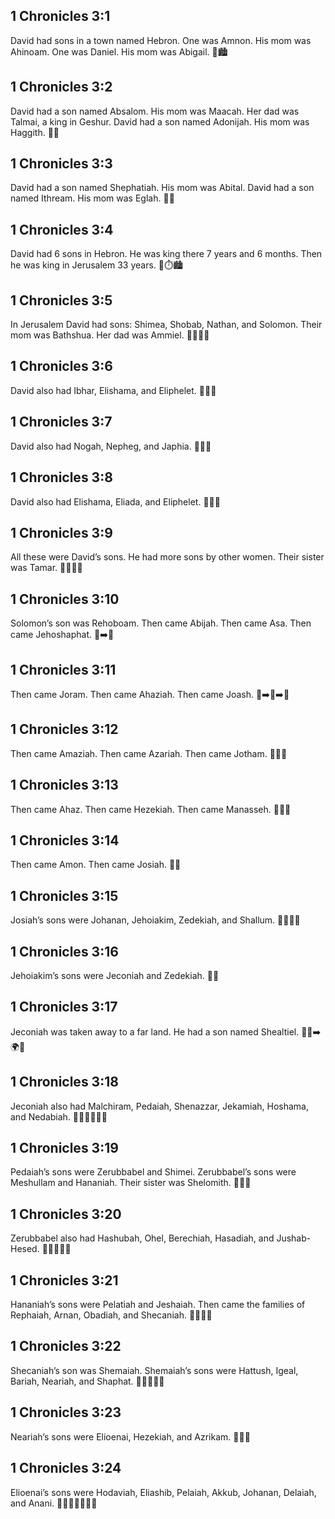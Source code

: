 ## 1 Chronicles 3:1
David had sons in a town named Hebron. One was Amnon. His mom was Ahinoam. One was Daniel. His mom was Abigail. 👶🏙️
## 1 Chronicles 3:2
David had a son named Absalom. His mom was Maacah. Her dad was Talmai, a king in Geshur. David had a son named Adonijah. His mom was Haggith. 👶👑
## 1 Chronicles 3:3
David had a son named Shephatiah. His mom was Abital. David had a son named Ithream. His mom was Eglah. 👶👩
## 1 Chronicles 3:4
David had 6 sons in Hebron. He was king there 7 years and 6 months. Then he was king in Jerusalem 33 years. 👑⏱️🏙️
## 1 Chronicles 3:5
In Jerusalem David had sons: Shimea, Shobab, Nathan, and Solomon. Their mom was Bathshua. Her dad was Ammiel. 👶👶👶👶
## 1 Chronicles 3:6
David also had Ibhar, Elishama, and Eliphelet. 👶👶👶
## 1 Chronicles 3:7
David also had Nogah, Nepheg, and Japhia. 👶👶👶
## 1 Chronicles 3:8
David also had Elishama, Eliada, and Eliphelet. 👶👶👶
## 1 Chronicles 3:9
All these were David’s sons. He had more sons by other women. Their sister was Tamar. 👨‍👦‍👦👧
## 1 Chronicles 3:10
Solomon’s son was Rehoboam. Then came Abijah. Then came Asa. Then came Jehoshaphat. 👑➡️👑
## 1 Chronicles 3:11
Then came Joram. Then came Ahaziah. Then came Joash. 👑➡️👑➡️👑
## 1 Chronicles 3:12
Then came Amaziah. Then came Azariah. Then came Jotham. 👑👑👑
## 1 Chronicles 3:13
Then came Ahaz. Then came Hezekiah. Then came Manasseh. 👑👑👑
## 1 Chronicles 3:14
Then came Amon. Then came Josiah. 👑👑
## 1 Chronicles 3:15
Josiah’s sons were Johanan, Jehoiakim, Zedekiah, and Shallum. 👶👶👶👶
## 1 Chronicles 3:16
Jehoiakim’s sons were Jeconiah and Zedekiah. 👶👶
## 1 Chronicles 3:17
Jeconiah was taken away to a far land. He had a son named Shealtiel. 🚶‍♂️➡️🌍👶
## 1 Chronicles 3:18
Jeconiah also had Malchiram, Pedaiah, Shenazzar, Jekamiah, Hoshama, and Nedabiah. 👶👶👶👶👶👶
## 1 Chronicles 3:19
Pedaiah’s sons were Zerubbabel and Shimei. Zerubbabel’s sons were Meshullam and Hananiah. Their sister was Shelomith. 👦👦👧
## 1 Chronicles 3:20
Zerubbabel also had Hashubah, Ohel, Berechiah, Hasadiah, and Jushab-Hesed. 👶👶👶👶👶
## 1 Chronicles 3:21
Hananiah’s sons were Pelatiah and Jeshaiah. Then came the families of Rephaiah, Arnan, Obadiah, and Shecaniah. 👨‍👦‍👦🌿
## 1 Chronicles 3:22
Shecaniah’s son was Shemaiah. Shemaiah’s sons were Hattush, Igeal, Bariah, Neariah, and Shaphat. 👶👶👶👶👶
## 1 Chronicles 3:23
Neariah’s sons were Elioenai, Hezekiah, and Azrikam. 👶👶👶
## 1 Chronicles 3:24
Elioenai’s sons were Hodaviah, Eliashib, Pelaiah, Akkub, Johanan, Delaiah, and Anani. 👶👶👶👶👶👶👶
